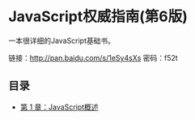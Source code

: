 # JavaScript权威指南(第6版)

一本很详细的JavaScript基础书。

链接：http://pan.baidu.com/s/1eSy4sXs 密码：f52t


## 目录

* [第 1 章：JavaScript概述](notes/ch01-Introduction.md)  
